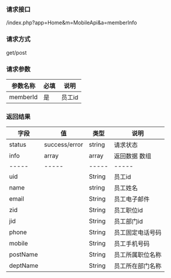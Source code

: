 ### **请求接口**
/index.php?app=Home&m=MobileApi&a=memberInfo

### **请求方式**
get/post

### **请求参数**

| 参数名称  |必填|     说明      |
|------|-----|------|
| memberId     | 是 |   员工id   |


### **返回结果**
|字段       |值             |类型    |说明           |
| --------- |--------      |--------|--------       |
|status     |success/error |string |请求状态         |
|info       |array         |array  |返回数据 数组    |
|-----      |-----         |-----  |-----           |
|uid  |              |String |员工id         |
|name        |              |string | 员工姓名         |
|email        |              |String |员工电子邮件  |
|zid     |              |String |员工职位id |
|jid     |              |String |员工部门id |
|phone     |              |String |员工固定电话号码 |
|mobile     |              |String |员工手机号码 |
|postName     |              |String |员工所属职位名称 |
|deptName     |              |String |员工所在部门名称 |

